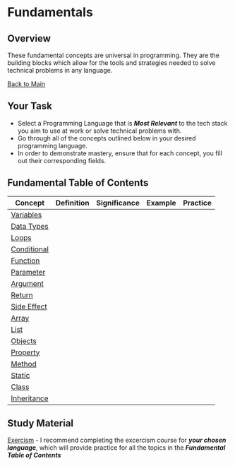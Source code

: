 # Fundamentals

## Overview
These fundamental concepts are universal in programming. They are the building blocks which allow for the tools and strategies needed to solve technical problems in any language. 

[Back to Main](../technical-interview-prep/README.md)

## Your Task
- Select a Programming Language that is ***Most Relevant*** to the tech stack you aim to use at work or solve technical problems with. 
- Go through all of the concepts outlined below in your desired programming language. 
- In order to demonstrate mastery, ensure that for each concept, you fill out their corresponding fields. 

## Fundamental Table of Contents

| Concept | Definition | Significance | Example | Practice |
| ----------------- | -------- | -------- | -------- | -------- |
| [Variables](#value1) |  |  |  |  |
| [Data Types](#value2) |  |  |  |  |
| [Loops](#value3) |  |  |  |  |
| [Conditional](#value4) |  |  |  |  |
| [Function](#value5) |  |  |  |  |
| [Parameter](#value6) |  |  |  |  |
| [Argument](#value7) |  |  |  |  |
| [Return](#value8) |  |  |  |  |
| [Side Effect](#value9) |  |  |  |  |
| [Array](#value10) |  |  |  |  |
| [List](#value11) |  |  |  |  |
| [Objects](#value12) |  |  |  |  |
| [Property](#value13) |  |  |  |  |
| [Method](#value14) |  |  |  |  |
| [Static](#value15) |  |  |  |  |
| [Class](#value16) |  |  |  |  |
| [Inheritance](#value17) |  |  |  |  |

## Study Material 

[Exercism](http://exercism.org/) - I recommend completing the excercism course for ***your chosen language***, which will provide practice for all the topics in the ***Fundamental Table of Contents***